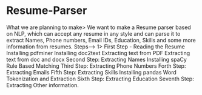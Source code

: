# Resume-Parser

What we are planning to make> We want to make a Resume parser based on NLP, which can accept any resume in any style and can parse it to extract Names, Phone numbers, Email IDs, Education, Skills and some more information from resumes.
Steps--> 1> First Step - Reading the Resume
Installing pdfminer
Installing doc2text
Extracting text from PDF
Extracting text from doc and docx
Second Step: Extracting Names
Installing spaCy
Rule Based Matching
Third Step: Extracting Phone Numbers
Forth Step: Extracting Emails
Fifth Step: Extracting Skills
Installing pandas
Word Tokenization and Extraction
Sixth Step: Extracting Education
Seventh Step: Extracting Other information.

